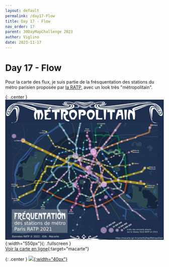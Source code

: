 ```yaml
---
layout: default
permalink: /day17-Flow
title: Day 17 - Flow
nav_order: 17
parent: 30DayMapChallenge 2023
author: Viglino
date: 2023-11-17
---
```

# Day 17 - Flow

Pour la carte des flux, je suis partie de la frésquentation des stations du métro parisien proposée par [la RATP](https://data.ratp.fr/explore/dataset/trafic-annuel-entrant-par-station-du-reseau-ferre-2021/information/), avec un look très "métropolitain".

{: .center }
![](./day17-flow.jpg){:width="550px"}{: .fullscreen }    
[Voir la carte en ligne](https://macarte.ign.fr/carte/91jPwp/Metropolitain){:target="macarte"}

{: .center }
[![](https://upload.wikimedia.org/wikipedia/commons/5/5a/X_icon_2.svg){:width="40px"}](https://twitter.com/jmviglino/status/1725414565129646220)

